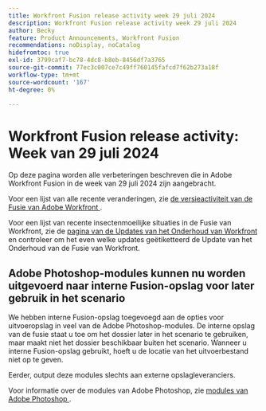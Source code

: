 ```yaml
---
title: Workfront Fusion release activity week 29 juli 2024
description: Workfront Fusion release activity week 29 juli 2024
author: Becky
feature: Product Announcements, Workfront Fusion
recommendations: noDisplay, noCatalog
hidefromtoc: true
exl-id: 3799caf7-bc78-4dc8-b8eb-8456df7a3765
source-git-commit: 77ec3c007ce7c49ff760145fafcd7f62b273a18f
workflow-type: tm+mt
source-wordcount: '167'
ht-degree: 0%

---
```


# Workfront Fusion release activity: Week van 29 juli 2024

Op deze pagina worden alle verbeteringen beschreven die in Adobe Workfront Fusion in de week van 29 juli 2024 zijn aangebracht.

Voor een lijst van alle recente veranderingen, zie [ de versieactiviteit van de Fusie van Adobe Workfront ](/help/workfront-fusion/fusion-product-releases/fusion-release-activity.md).

Voor een lijst van recente insectenmoeilijke situaties in de Fusie van Workfront, zie de [ pagina van de Updates van het Onderhoud van Workfront ](https://experienceleague.adobe.com/docs/workfront-known-issues/releases/current-updates.html) en controleer om het even welke updates geëtiketteerd de Update van het Onderhoud van de Fusie van Workfront.

## Adobe Photoshop-modules kunnen nu worden uitgevoerd naar interne Fusion-opslag voor later gebruik in het scenario

We hebben interne Fusion-opslag toegevoegd aan de opties voor uitvoeropslag in veel van de Adobe Photoshop-modules. De interne opslag van de fusie staat u toe om het dossier later in het scenario te gebruiken, maar maakt niet het dossier beschikbaar buiten het scenario. Wanneer u interne Fusion-opslag gebruikt, hoeft u de locatie van het uitvoerbestand niet op te geven.

Eerder, output deze modules slechts aan externe opslagleveranciers.

Voor informatie over de modules van Adobe Photoshop, zie [ modules van Adobe Photoshop ](/help/workfront-fusion/references/apps-and-modules/adobe-connectors/adobe-photoshop-modules.md).
